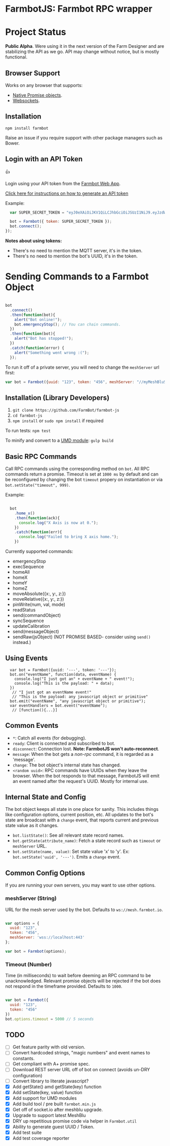 # FarmbotJS: Farmbot RPC wrapper

# Project Status

**Public Alpha**. Were using it in the next version of the Farm Designer and are stabilizing the API as we go. API may change without notice, but is mostly functional.

## Browser Support

Works on any browser that supports:

 * [Native Promise objects](http://caniuse.com/#feat=promises).
 * [Websockets](http://caniuse.com/#feat=websockets).

## Installation

```
npm install farmbot
```

Raise an issue if you require support with other package managers such as Bower.

## Login with an API Token

:+1:

Login using your API token from the [Farmbot Web App](my.farmbot.io).

[Click here for instructions on how to generate an API token](https://github.com/FarmBot/farmbot-web-app#generating-an-api-token)

Example:

```javascript
  var SUPER_SECRET_TOKEN = "eyJ0eXAiOiJKV1QiLCJhbGciOiJSUzI1NiJ9.eyJzdWIiOiJ0ZXN0MTIzQHRlc3QuY29tIiwiaWF0IjoxNDU5MTA5NzI4LCJqdGkiOiI5MjJhNWEwZC0wYjNhLTQ3NjctOTMxOC0xZTQxYWU2MDAzNTIiLCJpc3MiOiJodHRwOi8vbG9jYWxob3N0OjMwMDAvIiwiZXhwIjoxNDU5NDU1MzI4LCJtcXR0IjoibG9jYWxob3N0IiwiYm90IjoiYWE3YmIzN2YtNWJhMy00NjU0LWIyZTQtNThlZDU3NDY1MDhjIn0.KpkNGR9YH68AF3iHP48GormqXzspBJrDGm23aMFGyL_eRIN8iKzy4gw733SaJgFjmebJOqZkz3cly9P5ZpCKwlaxAyn9RvfjQgFcUK0mywWAAvKp5lHfOFLhBBGICTW1r4HcZBgY1zTzVBw4BqS4zM7Y0BAAsflYRdl4dDRG_236p9ETCj0MSYxFagfLLLq0W63943jSJtNwv_nzfqi3TTi0xASB14k5vYMzUDXrC-Z2iBdgmwAYUZUVTi2HsfzkIkRcTZGE7l-rF6lvYKIiKpYx23x_d7xGjnQb8hqbDmLDRXZJnSBY3zGY7oEURxncGBMUp4F_Yaf3ftg4Ry7CiA";

  bot = Farmbot({ token: SUPER_SECRET_TOKEN });
  bot.connect();
});

```

**Notes about using tokens:**

 * There's no need to mention the MQTT server, it's in the token.
 * There's no need to mention the bot's UUID, it's in the token.


# Sending Commands to a Farmbot Object

```javascript

bot
  .connect()
  .then(function(bot){
    alert("Bot online!");
    bot.emergencyStop(); // You can chain commands.
  })
  .then(function(bot){
    alert("Bot has stopped!");
  })
  .catch(function(error) {
    alert("Something went wrong :(");
  });

```

To run it off of a private server, you will need to change the `meshServer` url first:

```javascript
var bot = Farmbot({uuid: "123", token: "456", meshServer: "//myMeshBluServer.org"});
```

## Installation (Library Developers)

 1. `git clone https://github.com/FarmBot/farmbot-js`
 2. `cd farmbot-js`
 3. `npm install` or `sudo npm install` if required

To run tests: `npm test`

To minify and convert to a [UMD module](https://github.com/umdjs/umd): `gulp build`

## Basic RPC Commands

Call RPC commands using the corresponding method on `bot`. All RPC commands return a promise. Timeout is set at `1000 ms` by default and can be reconfigured by changing the bot `timeout` propery on instantiation or via `bot.setState("timeout", 999)`.

Example:

```javascript

  bot
    .home_x()
    .then(function(ack){
      console.log("X Axis is now at 0.");
    })
    .catch(function(err){
      console.log("Failed to bring X axis home.");
    })

```

Currently supported commands:

 * emergencyStop
 * execSequence
 * homeAll
 * homeX
 * homeY
 * homeZ
 * moveAbsolute({x:, y:, z:})
 * moveRelative({x:, y:, z:})
 * pinWrite(num, val, mode)
 * readStatus
 * send(commandObject)
 * syncSequence
 * updateCalibration
 * send(messageObject)
 * sendRaw(jsObject) (NOT PROMISE BASED- consider using `send()` instead.)

## Using Events

```
  var bot = Farmbot({uuid: '---', token: '---'});
  bot.on("eventName", function(data, eventName) {
    console.log("I just got an" + eventName + " event!");
    console.log("This is the payload: " + data);
  })
   // "I just got an eventName event!"
   // "This is the payload: any javascript object or primitive"
  bot.emit("eventName", "any javascript object or primitive");
  var eventHandlers = bot.event("eventName");
   // [function(){...}]
```

## Common Events

 * `*`: Catch all events (for debugging).
 * `ready`: Client is connected and subscribed to bot.
 * `disconnect`: Connection lost. **Note: FarmbotJS won't auto-reconnect**.
 * `message`: When the bot gets a *non-rpc* command, it is regarded as a 'message'.
 * `change`: The bot object's internal state has changed.
 * `<random uuid>`: RPC commands have UUIDs when they leave the browser. When the bot responds to that message, FarmbotJS will emit an event named after the request's UUID. Mostly for internal use.

## Internal State and Config

The bot object keeps all state in one place for sanity. This includes things like configuration options, current position, etc. All updates to the bot's state are broadcast with a `change` event, that reports current and previous state value as it changes.

 * `bot.listState()`: See all relevant state record names.
 * `bot.getState(attribute_name)`: Fetch a state record such as `timeout` or `meshServer` URL.
 * `bot.setState(name, value)`: Set state value 'x' to 'y'. Ex: `bot.setState('uuid', '---')`. Emits a `change` event.

## Common Config Options

If you are running your own servers, you may want to use other options.

### meshServer (String)

URL for the mesh server used by the bot. Defaults to `ws://mesh.farmbot.io`.

```javascript

var options = {
  uuid: "123",
  token: "456",
  meshServer: 'wss://localhost:443'
};

var bot = Farmbot(options);

```

### Timeout (Number)

Time (in milliseconds) to wait before deeming an RPC command to be unacknowledged. Relevant promise objects will be rejected if the bot does not respond in the timeframe provided. Defaults to `1000`.

```javascript

var bot = Farmbot({
  uuid: "123",
  token: "456"
})
bot.options.timeout = 5000 // 5 seconds

```

## TODO

 - [ ] Get feature parity with old version.
 - [ ] Convert hardcoded strings, "magic numbers" and event names to constants.
 - [ ] Get compliant with A+ promise spec.
 - [ ] Download REST server URL off of bot on connect (avoids un-DRY configuration)
 - [ ] Convert library to literate javascript?
 - [X] Add getState() amd getState(key) function
 - [X] Add setState(key, value) function
 - [X] Add support for UMD modules
 - [X] Add build tool / pre built `farmbot.min.js`
 - [X] Get off of socket.io after meshblu upgrade.
 - [X] Upgrade to support latest MeshBlu
 - [X] DRY up repetitious promise code via helper in `Farmbot.util`
 - [X] Ability to generate guest UUID / Token.
 - [X] Add test suite
 - [X] Add test coverage reporter
